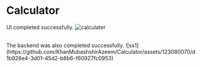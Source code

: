 # Calculator<br>
UI completed successfully.
![calculater](https://github.com/KhanMubashshirAzeem/Calculator/assets/123080070/edc4029c-862d-408d-845b-05f8c1ea1e9c)

<br>
The backend was also completed successfully. 
![ss1](https://github.com/KhanMubashshirAzeem/Calculator/assets/123080070/d1b928e4-3d01-45d2-b8b6-f60927fc0953)

